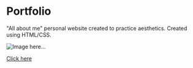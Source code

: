 # Portfolio

"All about me" personal website created to practice aesthetics. Created using HTML/CSS.

![Image here...]([unnamed.png](https://lh3.googleusercontent.com/chat_attachment/AJh6Fpot85GjvKpgwY3ZVgdX-HKDQA0zIwqYQ2WmLo1ypsuXOfj085pkZqm_57p0-GwNb1pdySXD3t_vmO-SEMBVpgL_HBTboaZPbRk303z76uBNtsVEXmNgij4IZmVdr1iAz057QHzOWb1o64yoOjhKkzRTGoVCr8r3CW9jzMNSavGLelN1n1TlYbNrgN84ahsAFL25XoT8E6MvsgZPhxQ=w512))

[Click here](http://moe.stuy.edu/~aruhee30/personalwebsite.html)
